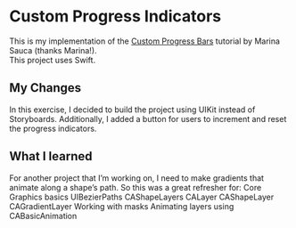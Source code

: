 # Custom Progress Indicators

This is my implementation of the [Custom Progress Bars](https://medium.com/@marina.sauca/custom-progress-bars-dc1c1c111751) tutorial by Marina Sauca (thanks Marina!).  
This project uses Swift.

## My Changes
In this exercise, I decided to build the project using UIKit instead of Storyboards.
Additionally, I added a button for users to increment and reset the progress indicators.

## What I learned 
For another project that I’m working on, I need to make gradients that animate along a shape’s path. So this was a great refresher for:
Core Graphics basics 
UIBezierPaths
CAShapeLayers
CALayer
CAShapeLayer
CAGradientLayer
Working with masks
Animating layers using CABasicAnimation
